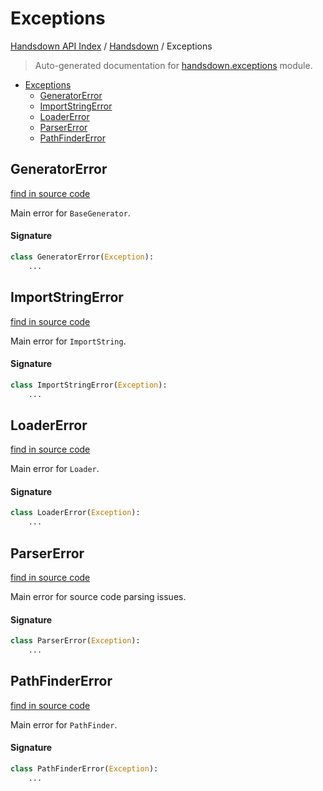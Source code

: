 # Exceptions

[Handsdown API Index](../README.md#handsdown-api-index) /
[Handsdown](./index.md#handsdown) /
Exceptions

> Auto-generated documentation for [handsdown.exceptions](https://github.com/vemel/handsdown/blob/main/handsdown/exceptions.py) module.

- [Exceptions](#exceptions)
  - [GeneratorError](#generatorerror)
  - [ImportStringError](#importstringerror)
  - [LoaderError](#loadererror)
  - [ParserError](#parsererror)
  - [PathFinderError](#pathfindererror)

## GeneratorError

[find in source code](https://github.com/vemel/handsdown/blob/main/handsdown/exceptions.py#L6)

Main error for `BaseGenerator`.

#### Signature

```python
class GeneratorError(Exception):
    ...
```



## ImportStringError

[find in source code](https://github.com/vemel/handsdown/blob/main/handsdown/exceptions.py#L18)

Main error for `ImportString`.

#### Signature

```python
class ImportStringError(Exception):
    ...
```



## LoaderError

[find in source code](https://github.com/vemel/handsdown/blob/main/handsdown/exceptions.py#L12)

Main error for `Loader`.

#### Signature

```python
class LoaderError(Exception):
    ...
```



## ParserError

[find in source code](https://github.com/vemel/handsdown/blob/main/handsdown/exceptions.py#L30)

Main error for source code parsing issues.

#### Signature

```python
class ParserError(Exception):
    ...
```



## PathFinderError

[find in source code](https://github.com/vemel/handsdown/blob/main/handsdown/exceptions.py#L24)

Main error for `PathFinder`.

#### Signature

```python
class PathFinderError(Exception):
    ...
```


